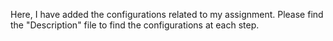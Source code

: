 Here, I have added the configurations related to my assignment.
Please find the "Description" file to find the configurations at each step. 
